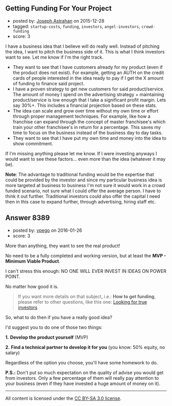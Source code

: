 ## Getting Funding For Your Project

- posted by: [Joseph Astrahan](https://stackexchange.com/users/1759123/joseph-astrahan) on 2015-12-28
- tagged: `startup-costs`, `funding`, `investors`, `angel-investors`, `crowd-funding`
- score: 3

<p>I have a business idea that I believe will do really well.  Instead of pitching the idea, I want to pitch the business side of it.  This is what I think investors want to see. Let me know if I'm the right track.</p>

<ul>
<li>They want to see that I have customers already for my product (even if the product does not exist).  For example, getting an AUTH on the credit cards of people interested in the idea ready to pay if I get the X amount of funding to finance said project.</li>
<li>I have a proven strategy to get new customers for said product/service.  The amount of money I spend on the advertising strategy + maintaining product/service is low enough that I take a significant profit margin.  Lets say 30%+.  This includes a financial projection based on these stats.</li>
<li>The idea can scale and grow over time without my own time or effort through proper management techniques.  For example, like how a franchise can expand through the concept of master franchisee's which train your other franchisee's in return for a percentage.  This saves my time to focus on the business instead of the business day to day tasks.</li>
<li>They want to see that I have put my own time and money into the idea to show commitment.</li>
</ul>

<p>If I'm missing anything please let me know.  If I were investing anyways I would want to see these factors... even more than the idea (whatever it may be).</p>

<p><strong>Note</strong>: The advantage to traditional funding would be the expertise that could be provided by the investor and since my particular business idea is more targeted at business to business I'm not sure it would work in a crowd funded scenario, not sure what I could offer the average person. I have to think it out further. Traditional investors could also offer the capital I need then in this case to expand further, through advertising, hiring staff etc.</p>



## Answer 8389

- posted by: [vpego](https://stackexchange.com/users/7073322/vpego) on 2016-01-26
- score: 3

<p>More than anything, they want to see the real product!</p>

<p>No need to be a fully completed and working version, but at least the <strong>MVP - Minimum Viable Product</strong>. </p>

<p>I can't stress this enough: NO ONE WILL EVER INVEST IN IDEAS ON POWER POINT. </p>

<p>No matter how good it is. </p>

<blockquote>
  <p>If you want more details on that subject, i.e.: <strong>How to get funding</strong>,
  please refer to other questions, like this one: <a href="https://startups.stackexchange.com/questions/8348/looking-for-true-investors/8350#8350">Looking for true
  investors</a></p>
</blockquote>

<p>So, what to do then if you have a really good idea?</p>

<p>I'd suggest you to do one of those two things:</p>

<p><strong>1.</strong> <strong>Develop the product yourself</strong> (MVP)</p>

<p><strong>2.</strong> <strong>Find a technical partner to develop it for you</strong> (you know: 50% equity, no salary)</p>

<p>Regardless of the option you choose, you'll have some homework to do.</p>

<p><strong>P.S.:</strong> Don't put so much expectation on the quality of advise you would get from investors. Only a few percentage of them will really pay attention to your business (even if they have invested a huge amount of money on it).</p>




---

All content is licensed under the [CC BY-SA 3.0 license](https://creativecommons.org/licenses/by-sa/3.0/).
